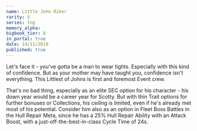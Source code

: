 ```yaml
---
name: Little John Riker
rarity: 5
series: tng
memory_alpha:
bigbook_tier: 8
in_portal: true
date: 14/11/2019
published: true
---
```


Let's face it - you've gotta be a man to wear tights. Especially with this kind of confidence. But as your mother may have taught you, confidence isn't everything. This Littlest of Johns is first and foremost Event crew.

That's no bad thing, especially as an elite SEC option for his character - his down year would be a career year for Scotty. But with thin Trait options for further bonuses or Collections, his ceiling is limited, even if he's already met most of his potential. Consider him also as an option in Fleet Boss Battles in the Hull Repair Meta, since he has a 25% Hull Repair Ability with an Attack Boost, with a just-off-the-best-in-class Cycle Time of 24s.
